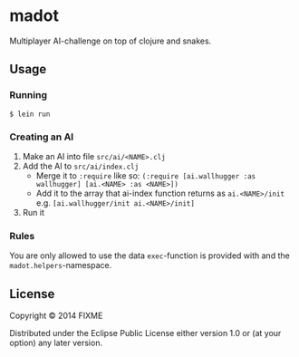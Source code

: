 # madot

Multiplayer AI-challenge on top of clojure and snakes.

## Usage

### Running
```
$ lein run
```

### Creating an AI
1. Make an AI into file `src/ai/<NAME>.clj`
2. Add the AI to `src/ai/index.clj`
   - Merge it to `:require` like so: `(:require [ai.wallhugger :as wallhugger] [ai.<NAME> :as <NAME>])`
   - Add it to the array that ai-index function returns as `ai.<NAME>/init` e.g. `[ai.wallhugger/init ai.<NAME>/init]`
3. Run it

### Rules
You are only allowed to use the data `exec`-function is provided with and the
`madot.helpers`-namespace.

## License

Copyright © 2014 FIXME

Distributed under the Eclipse Public License either version 1.0 or (at
your option) any later version.

